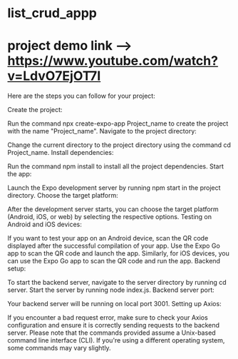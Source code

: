 # list_crud_appp
# project demo link --> https://www.youtube.com/watch?v=LdvO7EjOT7I

Here are the steps you can follow for your project:

Create the project:

Run the command npx create-expo-app Project_name to create the project with the name "Project_name".
Navigate to the project directory:

Change the current directory to the project directory using the command cd Project_name.
Install dependencies:

Run the command npm install to install all the project dependencies.
Start the app:

Launch the Expo development server by running npm start in the project directory.
Choose the target platform:

After the development server starts, you can choose the target platform (Android, iOS, or web) by selecting the respective options.
Testing on Android and iOS devices:

If you want to test your app on an Android device, scan the QR code displayed after the successful compilation of your app. Use the Expo Go app to scan the QR code and launch the app.
Similarly, for iOS devices, you can use the Expo Go app to scan the QR code and run the app.
Backend setup:

To start the backend server, navigate to the server directory by running cd server.
Start the server by running node index.js.
Backend server port:

Your backend server will be running on local port 3001.
Setting up Axios:

If you encounter a bad request error, make sure to check your Axios configuration and ensure it is correctly sending requests to the backend server.
Please note that the commands provided assume a Unix-based command line interface (CLI). If you're using a different operating system, some commands may vary slightly.
